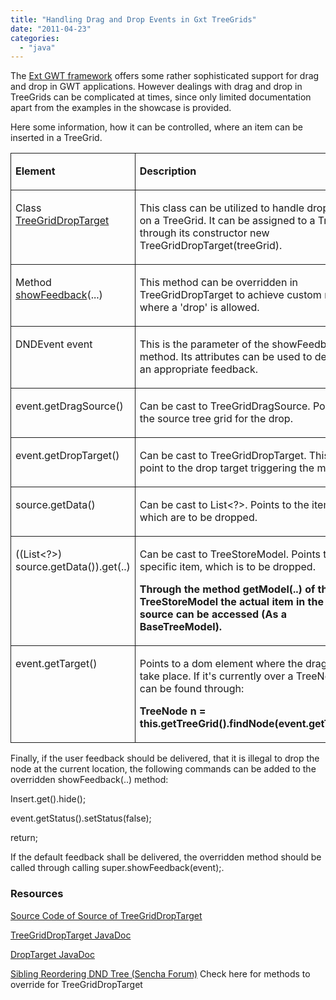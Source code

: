 ```yaml
---
title: "Handling Drag and Drop Events in Gxt TreeGrids"
date: "2011-04-23"
categories: 
  - "java"
---
```


The [Ext GWT framework](http://www.sencha.com/products/extgwt/) offers some rather sophisticated support for drag and drop in GWT applications. However dealings with drag and drop in TreeGrids can be complicated at times, since only limited documentation apart from the examples in the showcase is provided.

Here some information, how it can be controlled, where an item can be inserted in a TreeGrid.

<table style="border-collapse:collapse;" border="0"><colgroup><col style="width:330px;"><col style="width:387px;"></colgroup><tbody valign="top"><tr><td style="padding-left:7px;padding-right:7px;border-top:solid .5pt;border-left:solid .5pt;border-bottom:solid .5pt;border-right:solid .5pt;"><p><strong>Element</strong></p></td><td style="padding-left:7px;padding-right:7px;border-top:solid .5pt;border-left:none;border-bottom:solid .5pt;border-right:solid .5pt;"><p><strong>Description</strong></p></td></tr><tr><td style="padding-left:7px;padding-right:7px;border-top:none;border-left:solid .5pt;border-bottom:solid .5pt;border-right:solid .5pt;"><p>Class <a href="http://dev.sencha.com/deploy/gxtdocs/com/extjs/gxt/ui/client/dnd/TreeGridDropTarget.html">TreeGridDropTarget</a></p></td><td style="padding-left:7px;padding-right:7px;border-top:none;border-left:none;border-bottom:solid .5pt;border-right:solid .5pt;"><p>This class can be utilized to handle drop events on a TreeGrid. It can be assigned to a TreeGrid through its constructor new TreeGridDropTarget(treeGrid).</p></td></tr><tr><td style="padding-left:7px;padding-right:7px;border-top:none;border-left:solid .5pt;border-bottom:solid .5pt;border-right:solid .5pt;"><p>Method <a href="http://dev.sencha.com/deploy/gxtdocs/com/extjs/gxt/ui/client/dnd/TreeGridDropTarget.html">showFeedback</a>(...)</p></td><td style="padding-left:7px;padding-right:7px;border-top:none;border-left:none;border-bottom:solid .5pt;border-right:solid .5pt;"><p>This method can be overridden in TreeGridDropTarget to achieve custom rules for where a 'drop' is allowed.</p></td></tr><tr><td style="padding-left:7px;padding-right:7px;border-top:none;border-left:solid .5pt;border-bottom:solid .5pt;border-right:solid .5pt;"><p>DNDEvent event</p></td><td style="padding-left:7px;padding-right:7px;border-top:none;border-left:none;border-bottom:solid .5pt;border-right:solid .5pt;"><p>This is the parameter of the showFeedback method. Its attributes can be used to determine an appropriate feedback.</p></td></tr><tr><td style="padding-left:7px;padding-right:7px;border-top:none;border-left:solid .5pt;border-bottom:solid .5pt;border-right:solid .5pt;"><p>event.getDragSource()</p></td><td style="padding-left:7px;padding-right:7px;border-top:none;border-left:none;border-bottom:solid .5pt;border-right:solid .5pt;"><p>Can be cast to TreeGridDragSource. Points to the source tree grid for the drop.</p></td></tr><tr><td style="padding-left:7px;padding-right:7px;border-top:none;border-left:solid .5pt;border-bottom:solid .5pt;border-right:solid .5pt;"><p>event.getDropTarget()</p></td><td style="padding-left:7px;padding-right:7px;border-top:none;border-left:none;border-bottom:solid .5pt;border-right:solid .5pt;"><p>Can be cast to TreeGridDropTarget. This should point to the drop target triggering the method.</p></td></tr><tr><td style="padding-left:7px;padding-right:7px;border-top:none;border-left:solid .5pt;border-bottom:solid .5pt;border-right:solid .5pt;"><p>source.getData()</p></td><td style="padding-left:7px;padding-right:7px;border-top:none;border-left:none;border-bottom:solid .5pt;border-right:solid .5pt;"><p>Can be cast to List&lt;?&gt;. Points to the items, which are to be dropped.</p></td></tr><tr><td style="padding-left:7px;padding-right:7px;border-top:none;border-left:solid .5pt;border-bottom:solid .5pt;border-right:solid .5pt;"><p>((List&lt;?&gt;) source.getData()).get(..)</p></td><td style="padding-left:7px;padding-right:7px;border-top:none;border-left:none;border-bottom:solid .5pt;border-right:solid .5pt;"><p>Can be cast to TreeStoreModel. Points to a specific item, which is to be dropped.</p><p><strong>Through the method getModel(..) of the TreeStoreModel the actual item in the drag source can be accessed (As a BaseTreeModel).</strong></p></td></tr><tr><td style="padding-left:7px;padding-right:7px;border-top:none;border-left:solid .5pt;border-bottom:solid .5pt;border-right:solid .5pt;"><p>event.getTarget()</p></td><td style="padding-left:7px;padding-right:7px;border-top:none;border-left:none;border-bottom:solid .5pt;border-right:solid .5pt;"><p>Points to a dom element where the drag is to take place. If it's currently over a TreeNode, it can be found through:</p><p><strong>TreeNode n = this.getTreeGrid().findNode(event.getTarget());</strong></p></td></tr></tbody></table>

Finally, if the user feedback should be delivered, that it is illegal to drop the node at the current location, the following commands can be added to the overridden showFeedback(..) method:

Insert.get().hide();

event.getStatus().setStatus(false);

return;

If the default feedback shall be delivered, the overridden method should be called through calling super.showFeedback(event);.

### Resources

[Source Code of Source of TreeGridDropTarget](http://grepcode.com/file/repo1.maven.org/maven2/com.extjs/gxt/2.2.0/com/extjs/gxt/ui/client/dnd/TreeGridDropTarget.java)

[TreeGridDropTarget JavaDoc](http://dev.sencha.com/deploy/gxtdocs/com/extjs/gxt/ui/client/dnd/TreeGridDropTarget.html)

[DropTarget JavaDoc](http://dev.sencha.com/deploy/gxtdocs/com/extjs/gxt/ui/client/dnd/DropTarget.html)

[Sibling Reordering DND Tree (Sencha Forum)](http://www.sencha.com/forum/showthread.php?111017-Sibling-Reordering-DND-Tree) Check here for methods to override for TreeGridDropTarget
